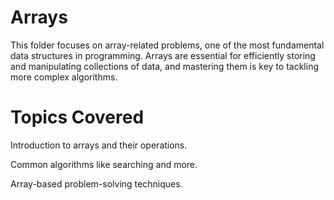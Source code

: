 # Arrays
This folder focuses on array-related problems, one of the most fundamental data structures in programming. Arrays are essential for efficiently storing and manipulating collections of data, and mastering them is key to tackling more complex algorithms.

# Topics Covered
Introduction to arrays and their operations.

Common algorithms like searching and more.

Array-based problem-solving techniques.
